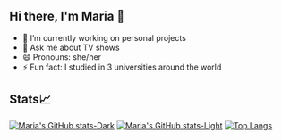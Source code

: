 ## Hi there, I'm Maria 👋

- 🔭 I’m currently working on personal projects
- 💬 Ask me about TV shows
- 😄 Pronouns: she/her
- ⚡ Fun fact: I studied in 3 universities around the world

## Stats📈
[![Maria's GitHub stats-Dark](https://github-readme-stats.vercel.app/api?username=marnunrey2&show_icons=true&hide=stars&show=reviews,prs_merged_percentage&rank_icon=github&theme=dark#gh-dark-mode-only)](https://github.com/marnunrey2/github-readme-stats#gh-dark-mode-only)
[![Maria's GitHub stats-Light](https://github-readme-stats.vercel.app/api?username=marnunrey2&show_icons=true&hide=stars&show=reviews,prs_merged_percentage&rank_icon=github&theme=default#gh-light-mode-only)](https://github.com/marnunrey2/github-readme-stats#gh-light-mode-only)
[![Top Langs](https://github-readme-stats.vercel.app/api/top-langs/?username=marnunrey2&layout=donut&exclude_repo=Python-for-analytics,PIC-Identificacion-genero)](https://github.com/marnunrey2/)


<!--
**marnunrey2/marnunrey2** is a ✨ _special_ ✨ repository because its `README.md` (this file) appears on your GitHub profile.

Here are some ideas to get you started:

- 🔭 I’m currently working on ...
- 🌱 I’m currently learning ...
- 👯 I’m looking to collaborate on ...
- 🤔 I’m looking for help with ...
- 💬 Ask me about ...
- 📫 How to reach me: ...
- 😄 Pronouns: ...
- ⚡ Fun fact: ...
-->
